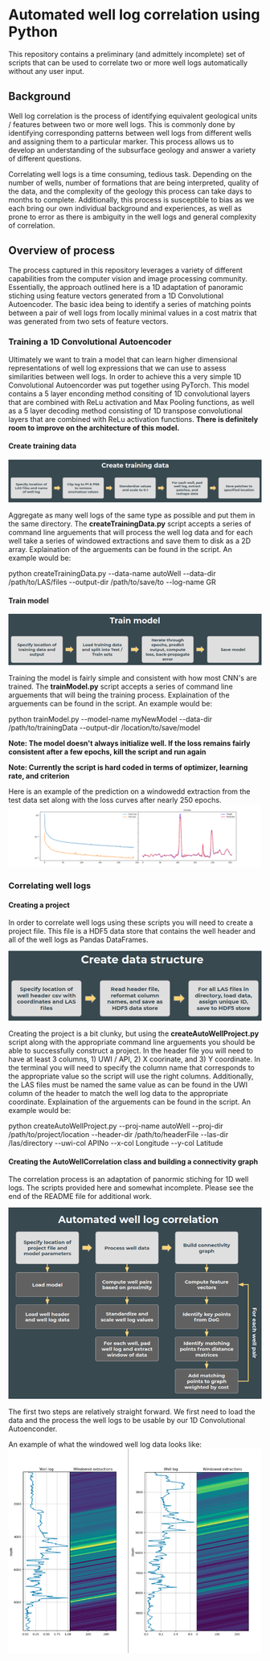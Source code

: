 # Automated well log correlation using Python

This repository contains a preliminary (and admittely incomplete) set of scripts that can be used to correlate two or more well logs automatically without any user input.

## Background

Well log correlation is the process of identifying equivalent geological units / features between two or more well logs.  This is commonly done by identifying corresponding patterns between well logs from different wells and assigning them to a particular marker.  This process allows us to develop an understanding of the subsurface geology and answer a variety of different questions.

Correlating well logs is a time consuming, tedious task.  Depending on the number of wells,  number of formations that are being interpreted, quality of the data, and the complexity of the geology this process can take days to months to complete.  Additionally, this process is susceptible to bias as we each bring our own individual background and experiences, as well as prone to error as there is ambiguity in the well logs and general complexity of correlation.

## Overview of process

The process captured in this repository leverages a variety of different capabilities from the computer vision and image processing community.  Essentially, the approach outlined here is a 1D adaptation of panoramic stiching using feature vectors generated from a 1D Convolutional Autoencoder.  The basic idea being to identify a series of matching points between a pair of well logs from locally minimal values in a cost matrix that was generated from two sets of feature vectors.

### Training a 1D Convolutional Autoencoder

Ultimately we want to train a model that can learn higher dimensional representations of well log expressions that we can use to assess similarities between well logs.  In order to achieve this a very simple 1D Convolutional Autoencorder was put together using PyTorch.  This model contains a 5 layer enconding method consiting of 1D convolutional layers that are combined with ReLu activation and Max Pooling functions, as well as a 5 layer decoding method consisting of 1D transpose convolutional layers that are combined with ReLu activation functions.  **There is definitely room to improve on the architecture of this model.**

#### Create training data

![Create training data workflow](/images/createTrainingDataWorkflow.png)

Aggregate as many well logs of the same type as possible and put them in the same directory.  The **createTrainingData.py** script accepts a series of command line arguements that will process the well log data and for each well take a series of windowed extractions and save them to disk as a 2D array.  Explaination of the arguements can be found in the script.  An example would be:

python createTrainingData.py --data-name autoWell --data-dir /path/to/LAS/files --output-dir /path/to/save/to --log-name GR

#### Train model

![Train model](/images/trainModelWorkflow.png)

Training the model is fairly simple and consistent with how most CNN's are trained.  The **trainModel.py** script accepts a series of command line arguements that will being the training process.  Explaination of the arguements can be found in the script.  An example would be:

python trainModel.py --model-name myNewModel --data-dir /path/to/trainingData --output-dir /location/to/save/model 

**Note: The model doesn't always initialize well.  If the loss remains fairly consistent after a few epochs, kill the script and run again**

**Note: Currently the script is hard coded in terms of optimizer, learning rate, and criterion**

Here is an example of the prediction on a windowedd extraction from the test data set along with the loss curves after nearly 250 epochs.
![Loss and validation](/images/trainValidation.png)

### Correlating well logs

#### Creating a project

In order to correlate well logs using these scripts you will need to create a project file.  This file is a HDF5 data store that contains the well header and all of the well logs as Pandas DataFrames.

![Create project](/images/createDataStructureWorkflow.png)

Creating the project is a bit clunky, but using the **createAutoWellProject.py** script along with the appropriate command line arguements you should be able to successfully construct a project.  In the header file you will need to have at least 3 columns, 1) UWI / API, 2) X coorinate, and 3) Y coordinate.  In the terminal you will need to specify the column name that corresponds to the appropriate value so the script will use the right columns.  Additionally, the LAS files must be named the same value as can be found in the UWI column of the header to match the well log data to the appropriate coordinate.  Explaination of the arguements can be found in the script.  An example would be:

python createAutoWellProject.py --proj-name autoWell --proj-dir /path/to/project/location --header-dir /path/to/headerFile --las-dir /las/directory --uwi-col APINo --x-col Longitude --y-col Latitude

#### Creating the AutoWellCorrelation class and building a connectivity graph

The correlation process is an adaptation of panormic stiching for 1D well logs.  The scripts provided here and somewhat incomplete.  Please see the end of the README file for additional work.

![Create AutoWellCorrelation](/images/autoWellCorrWorkflow.png)

The first two steps are relatively straight forward.  We first need to load the data and the process the well logs to be usable by our 1D Convolutional Autoenconder.

An example of what the windowed well log data looks like:
![windowed well log data](/images/windowExtractions.png)
